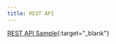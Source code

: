 ```yaml
---
title: REST API
---
```


[REST API Sample](https://api.github.com/users/MohammadAkbari){:target="_blank"}
